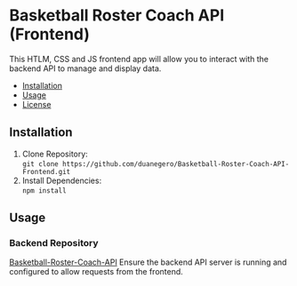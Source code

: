 # Basketball Roster Coach API (Frontend)

This HTLM, CSS and JS frontend app will allow you to interact with the backend API to manage and display data.

- [Installation](#installation)
- [Usage](#usage)
- [License](#license)

## Installation
1. Clone Repository:<br>
  ```git clone https://github.com/duanegero/Basketball-Roster-Coach-API-Frontend.git```
2. Install Dependencies:<br>
  ```npm install```
## Usage
### Backend Repository
[Basketball-Roster-Coach-API](https://github.com/duanegero/Basketball-Roster-Coach-API.git)
Ensure the backend API server is running and configured to allow requests from the frontend.
